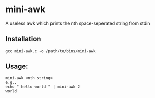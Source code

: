 # mini-awk
A useless awk which prints the nth space-seperated string from stdin
## Installation
```
gcc mini-awk.c -o /path/to/bins/mini-awk
```
## Usage:
```
mini-awk <nth string>
e.g.,
echo " hello world " | mini-awk 2
world
```
